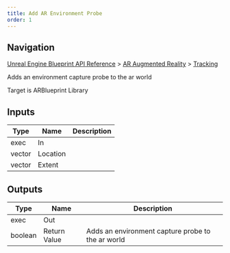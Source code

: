 ```yaml
---
title: Add AR Environment Probe
order: 1
---
```

## Navigation

[Unreal Engine Blueprint API Reference](https://dev.epicgames.com/documentation/en-us/unreal-engine/BlueprintAPI) > [AR Augmented Reality](https://dev.epicgames.com/documentation/en-us/unreal-engine/BlueprintAPI/ARAugmentedReality) > [Tracking](https://dev.epicgames.com/documentation/en-us/unreal-engine/BlueprintAPI/ARAugmentedReality/Tracking)

Adds an environment capture probe to the ar world

Target is ARBlueprint Library

## Inputs

| Type | Name | Description |
| --- | --- | --- |
| exec | In |  |
| vector | Location |  |
| vector | Extent |  |

## Outputs

| Type | Name | Description |
| --- | --- | --- |
| exec | Out |  |
| boolean | Return Value | Adds an environment capture probe to the ar world |
